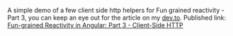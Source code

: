 A simple demo of a few client side http helpers for Fun grained reactivity - Part 3, you can keep an eye out for the article on my [dev.to](https://dev.to/mihamulec).
Published link: [Fun-grained Reactivity in Angular: Part 3 - Client-Side HTTP](https://dev.to/mihamulec/fun-grained-reactivity-in-angular-part-3-client-side-http-57g4)
